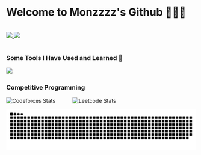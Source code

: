 # Welcome to Monzzzz's Github :tada::tada::tada:

<br />

  <tr>
    <!-- GitHub stats card -->
    <td>
      <a href="https://github.com/anuraghazra/github-readme-stats">
        <img src="https://github-readme-stats.vercel.app/api?username=monzzzz&show_icons=true&theme=dark" />
      </a>
    </td>
    <td>
      <a href="https://github.com/anuraghazra/github-readme-stats">
        <img src="https://github-readme-stats.vercel.app/api/top-langs/?username=monzzzz&layout=compact&theme=vue" />
      </a>
    </td>
  </tr>


<br />
<br />

### Some Tools I Have Used and Learned :dart:

<p>
  <a href="https://skillicons.dev">
    <img src="https://skillicons.dev/icons?i=javascript,nodejs,npm,html,css,react,bootstrap,cpp,vscode,python,github,aws,solidity,git,java" />
  </a>
</p>

<be >

### Competitive Programming

<div style="display: flex;">
    <img src="https://codeforces-readme-stats.vercel.app/api/card?username=Monzzz" alt="Codeforces Stats" style="width: 35%;">
    <img src="https://leetcard.jacoblin.cool/elmond" alt="Leetcode Stats" style="width:60%;">
</div>



![Snake animation](https://github.com/monzzzz/monzzzz/blob/output/github-contribution-grid-snake.svg)

<!--
**monzzzz/monzzzz** is a ✨ _special_ ✨ repository because its `README.md` (this file) appears on your GitHub profile.

Here are some ideas to get you started:

- 🔭 I’m currently working on ...
- 🌱 I’m currently learning ...
- 👯 I’m looking to collaborate on ...
- 🤔 I’m looking for help with ...
- 💬 Ask me about ...
- 📫 How to reach me: ...
- 😄 Pronouns: ...
- ⚡ Fun fact: ...
-->
